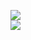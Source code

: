 [![](https://img.shields.io/badge/Made%20With-Github%20Spray-lightgrey.svg?style=for-the-badge&logo=github)](https://github.com/Annihil/github-spray#28127)  
[![](https://i.imgur.com/2DrTn0Z.gif)](https://github.com/Annihil/github-spray)